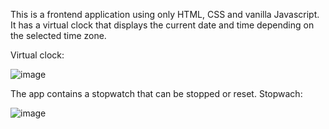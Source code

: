 This is a frontend application using only HTML, CSS and vanilla Javascript. 
It has a virtual clock that displays the current date and time depending on the selected time zone.


Virtual clock:

![image](https://github.com/user-attachments/assets/dec37746-8aa1-441e-84c1-9cdd410ad201)

The app contains a stopwatch that can be stopped or reset. 
Stopwach:

![image](https://github.com/user-attachments/assets/2a33b219-ef3d-439b-a105-0ba14955f171)
